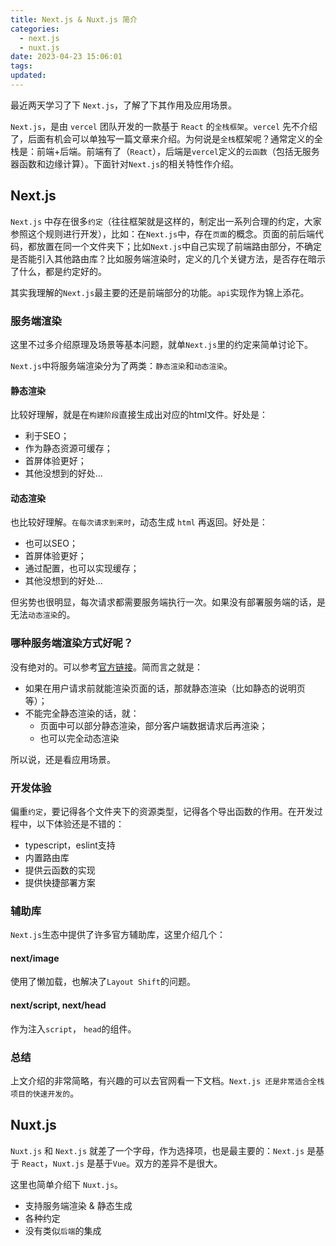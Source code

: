 ```yaml
---
title: Next.js & Nuxt.js 简介
categories:
  - next.js
  - nuxt.js
date: 2023-04-23 15:06:01
tags:
updated:
---
```



最近两天学习了下 `Next.js`，了解了下其作用及应用场景。

<!-- more -->

`Next.js`，是由 `vercel` 团队开发的一款基于 `React` 的`全栈框架`。`vercel` 先不介绍了，后面有机会可以单独写一篇文章来介绍。为何说是`全栈`框架呢？通常定义的全栈是：前端+后端。前端有了（`React`），后端是`vercel`定义的`云函数`（包括无服务器函数和边缘计算）。下面针对`Next.js`的相关特性作介绍。

## Next.js
`Next.js` 中存在很多`约定`（往往框架就是这样的，制定出一系列合理的约定，大家参照这个规则进行开发），比如：在`Next.js`中，存在`页面`的概念。页面的前后端代码，都放置在同一个文件夹下；比如`Next.js`中自己实现了前端路由部分，不确定是否能引入其他路由库？比如服务端渲染时，定义的几个关键方法，是否存在暗示了什么，都是约定好的。

其实我理解的`Next.js`最主要的还是前端部分的功能。`api`实现作为锦上添花。

### 服务端渲染
这里不过多介绍原理及场景等基本问题，就单`Next.js`里的约定来简单讨论下。

`Next.js`中将服务端渲染分为了两类：`静态渲染`和`动态渲染`。

#### 静态渲染
比较好理解，就是在`构建阶段`直接生成出对应的html文件。好处是：
- 利于SEO；
- 作为静态资源可缓存；
- 首屏体验更好；
- 其他没想到的好处...

#### 动态渲染
也比较好理解。`在每次请求到来时`，动态生成 `html` 再返回。好处是：
- 也可以SEO；
- 首屏体验更好；
- 通过配置，也可以实现缓存；
- 其他没想到的好处...

但劣势也很明显，每次请求都需要服务端执行一次。如果没有部署服务端的话，是无法`动态渲染`的。

### 哪种服务端渲染方式好呢？
没有绝对的。可以参考[官方链接](https://nextjs.org/docs/basic-features/pages#when-should-i-use-static-generation)。简而言之就是：
- 如果在用户请求前就能渲染页面的话，那就静态渲染（比如静态的说明页等）；
- 不能完全静态渲染的话，就：
    - 页面中可以部分静态渲染，部分客户端数据请求后再渲染；
    - 也可以完全动态渲染

所以说，还是看应用场景。

### 开发体验
偏重`约定`，要记得各个文件夹下的资源类型，记得各个导出函数的作用。在开发过程中，以下体验还是不错的：
- typescript，eslint支持
- 内置路由库
- 提供云函数的实现
- 提供快捷部署方案


### 辅助库
`Next.js`生态中提供了许多官方辅助库，这里介绍几个：

#### next/image
使用了懒加载，也解决了`Layout Shift`的问题。
#### next/script, next/head
作为注入`script`， `head`的组件。

### 总结
上文介绍的非常简略，有兴趣的可以去官网看一下文档。`Next.js 还是非常适合全栈项目的快速开发的`。

## Nuxt.js
`Nuxt.js` 和 `Next.js` 就差了一个字母，作为选择项，也是最主要的：`Next.js` 是基于 `React`，`Nuxt.js` 是基于`Vue`。双方的差异不是很大。

这里也简单介绍下 `Nuxt.js`。

- 支持服务端渲染 & 静态生成
- 各种约定
- 没有类似`后端`的集成